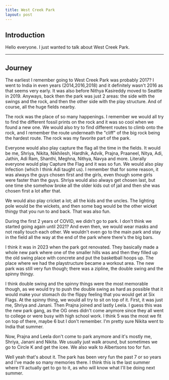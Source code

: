 ```yaml
---
title: West Creek Park
layout: post
---
```


## Introduction 
Hello everyone. I just wanted to talk about West Creek Park.

---

## Journey

The earliest I remember going to West Creek Park was probably 2017? I went to India in even years (2014,2016,2018) and it definitely wasn't 2016 as that seems very early. It was also before Nithya Kasireddy moved to Seattle in 2019. Anyways, back then the park was just 2 areas: the side with the swings and the rock, and then the other side with the play structure. And of course, all the huge fields nearby. 

The rock was the place of so many happenings. I remember we would all try to find the different fossil prints on the rock and it was so cool when we found a new one. We would also try to find different routes to climb onto the rock, and I remember the route underneath the "cliff" of the big rock being the hardest route. The rock was my favorite part of the park.

Everyone would also play capture the flag all the time in the fields. It would be me, Shriya, Nikita, Nikhilesh, Hardhik, Advik, Prajna, Praaneel, Nitya, Adi, Jathin, Adi Ram, Shanthi, Meghna, Nithya, Navya and more. Literally everyone would play Capture the Flag and it was so fun. We would also play Infection (which I think Adi taught us). I remember that for some reason, it was always the guys chosen first and the girls, even though some girls were faster than the guys. Shriya would also always get chosen last, but one time she somehow broke all the older kids out of jail and then she was chosen first a lot after that.

We would also play cricket a lot; all the kids and the uncles. The lighting pole would be the wickets, and then some bag would be the other wicket thingy that you run to and back. That was also fun. 

During the first 2 years of COVID, we didn't go to park. I don't think we started going again until 2021? And even then, we would wear masks and not really touch each other. We wouldn't even go to the main park and stay in the field all the way at the end of the park where there's the big bars. 

I think it was in 2023 when the park got renovated. They basically made a whole new park where one of the smaller hills was and then they filled up the old swing place with concrete and put the basketball hoops up. The place where we had the playstructure became a workout area. The new park was still very fun though; there was a zipline, the double swing and the spinny thingy.

I think double swing and the spinny things were the most memorable though, as we would try to push the double swing as hard as possible that it would make your stomach do the flippy feeling that you would get at Six Flags. At the spinny thing, we would all try to sit on top of it. First, it was just me, Shriya and Janani. Then Prajna joined and lastly Leela. I guess this was the new park gang, as the OG ones didn't come anymore since they all went to college or were busy with high school work. I think 5 was the most we fit on top of there, maybe 6 but I don't remember. I'm pretty sure Nikita went to India that summer.

Now, Prajna and Leela don't come to park anymore and it's mostly me, Shriya, Janani and Nikita. We usually just walk around, but sometimes we go to Circle K and get the icee. We also walk to Albertsons too for fun.

Well yeah that's about it. The park has been very fun the past 7 or so years and I've made so many memories there. I think this is the last summer where I'll actually get to go to it, as who will know what I'll be doing next summer. 
